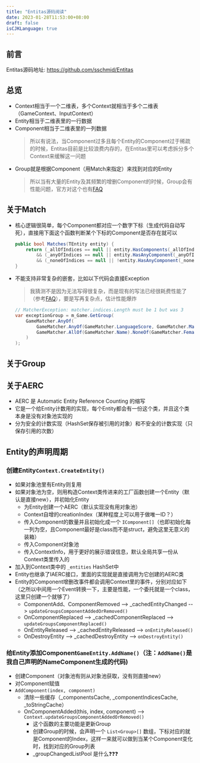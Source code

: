 ```yaml
---
title: "Entitas源码阅读"
date: 2023-01-28T11:53:00+08:00
draft: false
isCJKLanguage: true
---
```


## 前言
Entitas源码地址: https://github.com/sschmid/Entitas

## 总览
 - Context相当于一个二维表，多个Context就相当于多个二维表（GameContext、InputContext）
 - Entity相当于二维表里的一行数据
 - Component相当于二维表里的一列数据
   > 所以有说法，当Component过多且每个Entity的Component过于稀疏的时候，Entitas目前是比较浪费内存的，在Entitas里可以考虑拆分多个Context来缓解这一问题
 - Group就是根据Component（用Match来指定）来找到对应的Entity
   > 所以当有大量的Entity及其频繁的增删Component的时候，Group会有性能问题，官方对这个也有[FAQ](https://github.com/sschmid/Entitas/wiki/FAQ#q-how-groupsmatcher-collector-affect-performance)
 
## 关于Match
 - 核心逻辑很简单，每个Component都对应一个数字下标（生成代码自动写死），直接用下面这个函数判断某个下标的Component是否存在就可以
   ```csharp
   public bool Matches(TEntity entity) {
       return (_allOfIndices == null || entity.HasComponents(_allOfIndices))
           && (_anyOfIndices == null || entity.HasAnyComponent(_anyOfIndices))
           && (_noneOfIndices == null || !entity.HasAnyComponent(_noneOfIndices));
   }
   ```
 - 不能支持非常复杂的嵌套，比如以下代码会直接Exception
   > 我猜测不是因为无法写得很复杂，而是现有的写法已经很耗费性能了（参考[FAQ](https://github.com/sschmid/Entitas/wiki/FAQ#q-how-groupsmatcher-collector-affect-performance)），要是写再复杂点，估计性能爆炸
   ```csharp
   // MatcherException: matcher.indices.Length must be 1 but was 3
   var exceptionGroup = m_Game.GetGroup(
       GameMatcher.AnyOf(
           GameMatcher.AnyOf(GameMatcher.LanguageScore, GameMatcher.MathScore).NoneOf(GameMatcher.Male),
           GameMatcher.AllOf(GameMatcher.Name).NoneOf(GameMatcher.Female)
       )
   );
   ```
 
## 关于Group

## 关于AERC
 - AERC 是 Automatic Entity Reference Counting 的缩写
 - 它是一个给Entity计数用的实现，每个Entity都会有一份这个类，并且这个类本身是没有对象池实现的
 - 分为安全的计数实现（HashSet保存被引用的对象）和不安全的计数实现（只保存引用的次数）

## Entity的声明周期
### 创建Entity`Context.CreateEntity()`
 - 如果对象池里有Entity则复用
 - 如果对象池为空，则用构造Context类传进来的工厂函数创建一个Entity（默认是直接new），并初始化Entity
   - 为Entity创建一个AERC（默认实现没有用对象池）
   - Context自增的creationIndex（某种程度上可以用于做唯一ID？）
   - 传入Component的数量并且初始化成一个 `IComponent[]`（也即初始化每一列为空，且Component最好是class而不是struct，避免这里无意义的装箱）
   - 传入Component对象池
   - 传入ContextInfo，用于更好的展示错误信息，默认全局共享一份从Context类里传入的
 - 加入到Context类中的 `_entities` HashSet中
 - Entity也继承了IAERC接口，里面的实现就是直接调用为它创建的AERC类
 - Entity的Component增删改事件都会调用Context里的事件，分别对应如下（之所以中间用一个Event转换一下，主要是性能，一个委托就是一个class，这里只创建一个就够了）
   - ComponentAdd、ComponentRemoved --> _cachedEntityChanged --> `updateGroupsComponentAddedOrRemoved()`
   - OnComponentReplaced --> _cachedComponentReplaced --> `updateGroupsComponentReplaced()`
   - OnEntityReleased --> _cachedEntityReleased --> `onEntityReleased()`
   - OnDestroyEntity --> _cachedDestroyEntity --> `onDestroyEntity()`
### 给Entity添加Component`GameEntity.AddName()`（注：`AddName()`是我自己声明的NameComponent生成的代码)
 - 创建Component（对象池有则从对象池获取，没有则直接new）
 - 对Component赋值
 - `AddComponent(index, component)`
   - 清除一些缓存（_componentsCache, _componentIndicesCache, _toStringCache）
   - OnComponentAdded(this, index, component) --> `Context.updateGroupsComponentAddedOrRemoved()`
     - 这个函数的主要功能是更新Group
     - 创建Group的时候，会声明一个 `List<Group>[]` 数组，下标对应的就是Component的Index，这样一来就可以做到当某个Component变化时，找到对应的Group列表
     - _groupChangedListPool 是什么❓❓❓







